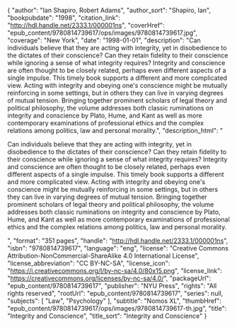 {
  "author": "Ian Shapiro, Robert Adams",
  "author_sort": "Shapiro, Ian",
  "bookpubdate": "1998",
  "citation_link": "http://hdl.handle.net/2333.1/000001ns",
  "coverHref": "epub_content/9780814739617/ops/images/9780814739617.jpg",
  "coverage": "New York",
  "date": "1998-01-01",
  "description": "Can individuals believe that they are acting with integrity, yet in disobedience to the dictates of their conscience? Can they retain fidelity to their conscience while ignoring a sense of what integrity requires?  Integrity and conscience are often thought to be closely related, perhaps even different aspects of a single impulse. This timely book supports a different and more complicated view. Acting with integrity and obeying one's conscience might be mutually reinforcing in some settings, but in others they can live in varying degrees of mutual tension. Bringing together prominent scholars of legal theory and political philosophy, the volume addresses both classic ruminations on integrity and conscience by Plato, Hume, and Kant as well as more contemporary examinations of professional ethics and the complex relations among politics, law and personal morality.",
  "description_html": "<p>Can individuals believe that they are acting with integrity, yet in disobedience to the dictates of their conscience? Can they retain fidelity to their conscience while ignoring a sense of what integrity requires?  Integrity and conscience are often thought to be closely related, perhaps even different aspects of a single impulse. This timely book supports a different and more complicated view. Acting with integrity and obeying one's conscience might be mutually reinforcing in some settings, but in others they can live in varying degrees of mutual tension. Bringing together prominent scholars of legal theory and political philosophy, the volume addresses both classic ruminations on integrity and conscience by Plato, Hume, and Kant as well as more contemporary examinations of professional ethics and the complex relations among politics, law and personal morality.</p>",
  "format": "351 pages",
  "handle": "http://hdl.handle.net/2333.1/000001ns",
  "isbn": "9780814739617",
  "language": "eng",
  "license": "Creative Commons Attribution-NonCommercial-ShareAlike 4.0 International License",
  "license_abbreviation": "CC BY-NC-SA",
  "license_icon": "https://i.creativecommons.org/l/by-nc-sa/4.0/80x15.png",
  "license_link": "https://creativecommons.org/licenses/by-nc-sa/4.0/",
  "packageUrl": "epub_content/9780814739617",
  "publisher": "NYU Press",
  "rights": "All rights reserved",
  "rootUrl": "epub_content/9780814739617",
  "series": null,
  "subjects": [
    "Law",
    "Psychology"
  ],
  "subtitle": "Nomos XL",
  "thumbHref": "epub_content/9780814739617/ops/images/9780814739617-th.jpg",
  "title": "Integrity and Conscience",
  "title_sort": "Integrity and Conscience"
}
